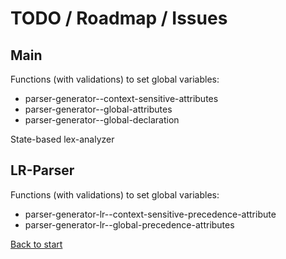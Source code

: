 # TODO / Roadmap / Issues

## Main

Functions (with validations) to set global variables:

* parser-generator--context-sensitive-attributes
* parser-generator--global-attributes
* parser-generator--global-declaration

State-based lex-analyzer

## LR-Parser

Functions (with validations) to set global variables:

* parser-generator-lr--context-sensitive-precedence-attribute
* parser-generator-lr--global-precedence-attributes

[Back to start](../../)
